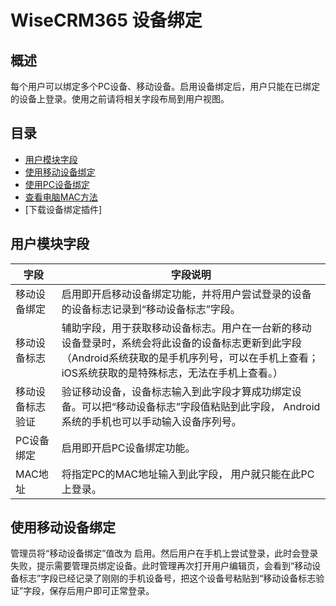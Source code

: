 # WiseCRM365 设备绑定

## 概述
每个用户可以绑定多个PC设备、移动设备。启用设备绑定后，用户只能在已绑定的设备上登录。使用之前请将相关字段布局到用户视图。

## 目录
* [用户模块字段](#用户模块字段)
* [使用移动设备绑定](#使用移动设备绑定)
* [使用PC设备绑定](#使用PC设备绑定)
* [查看电脑MAC方法](#自动备份)
* [下载设备绑定插件]



## 用户模块字段
<table>
<thead>
	<tr>
		<th>字段</th>
		<th>字段说明</th>
	</tr>
</thead>
<tbody>
	<tr>
		<td>移动设备绑定</td>
		<td>启用即开启移动设备绑定功能，并将用户尝试登录的设备的设备标志记录到“移动设备标志”字段。</td>
	</tr>
  <tr>
		<td>移动设备标志</td>
		<td>辅助字段，用于获取移动设备标志。用户在一台新的移动设备登录时，系统会将此设备的设备标志更新到此字段（Android系统获取的是手机序列号，可以在手机上查看；iOS系统获取的是特殊标志，无法在手机上查看。）</td>
	</tr>
  <tr>
		<td>移动设备标志验证</td>
		<td>验证移动设备，设备标志输入到此字段才算成功绑定设备。可以把“移动设备标志”字段值粘贴到此字段， Android系统的手机也可以手动输入设备序列号。</td>
	</tr>
  <tr>
		<td>PC设备绑定</td>
		<td>启用即开启PC设备绑定功能。</td>
	</tr>
  <tr>
		<td>MAC地址</td>
		<td>将指定PC的MAC地址输入到此字段， 用户就只能在此PC上登录。</td>
	</tr>
</tbody>
</table>

## 使用移动设备绑定
管理员将“移动设备绑定”值改为 启用。然后用户在手机上尝试登录，此时会登录失败，提示需要管理员绑定设备。此时管理再次打开用户编辑页，会看到“移动设备标志”字段已经记录了刚刚的手机设备号，把这个设备号粘贴到“移动设备标志验证”字段，保存后用户即可正常登录。
